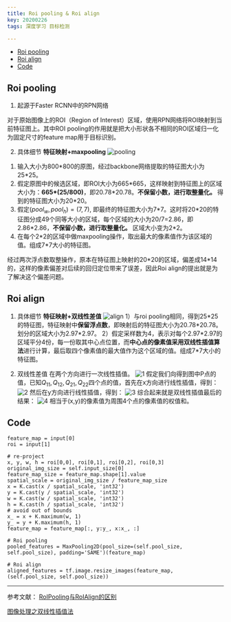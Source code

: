 ```yaml
---
title: Roi pooling & Roi align
key: 20200226
tags: 深度学习 目标检测

---
```


- [Roi pooling](#Roipooling)
- [Roi align](#Roialign)
- [Code](#code)

Roi pooling
---
1. 起源于Faster RCNN中的RPN网络

对于原始图像上的ROI（Region of Interest）区域，使用RPN网络将ROI映射到当前特征图上。其中ROI pooling的作用就是把大小形状各不相同的ROI区域归一化为固定尺寸的feature map用于目标识别。

2. 具体细节
**特征映射+maxpooling**
![pooling](https://s2.ax1x.com/2020/02/26/3Nt6aj.png)

1) 输入大小为800\*800的原图，经过backbone网络提取的特征图大小为25\*25。
2) 假定原图中的候选区域，即ROI大小为665\*665，这样映射到特征图上的区域大小为：**665\*(25/800)**，即20.78\*20.78。**不保留小数，进行取整量化。** 得到的特征图大小为20\*20。
3) 假定$(pool_w,pool_h) = (7,7)$, 即最终的特征图大小为7\*7。这时将20\*20的特征图分成49个同等大小的区域，每个区域的大小为20/7=2.86，即2.86\*2.86，**不保留小数，进行取整量化。** 区域大小变为2\*2。
4) 在每个2\*2的区域中做maxpooling操作，取出最大的像素值作为该区域的值。组成7\*7大小的特征图。

经过两次浮点数取整操作，原本在特征图上映射的20\*20的区域，偏差成14\*14的，这样的像素偏差对后续的回归定位带来了误差，因此Roi align的提出就是为了解决这个偏差问题。

Roi align
---
1. 具体细节
**特征映射+双线性差值**
![align](https://s2.ax1x.com/2020/02/26/3NUxVe.png)
1）与roi pooling相同，得到25\*25的特征图，特征映射中**保留浮点数**，即映射后的特征图大小为20.78\*20.78。划分的区域大小为2.97\*2.97。
2）假定采样数为4，表示对每个2.97\*2.97的区域平分4份，每一份取其中心点位置，而**中心点的像素值采用双线性插值算法**进行计算，最后取四个像素值的最大值作为这个区域的值。组成7\*7大小的特征图。

2. 双线性差值
在两个方向进行一次线性插值。
![1](https://s2.ax1x.com/2020/02/26/3NdaTg.png)
假定我们向得到图中P点的值，已知$Q_{11}, Q_{12}, Q_{21}, Q_{22}$四个点的值，首先在x方向进行线性插值，得到：
![2](https://s2.ax1x.com/2020/02/26/3NdU0S.png)
然后在y方向进行线性插值，得到：
![3](https://s2.ax1x.com/2020/02/26/3NdNm8.png)
综合起来就是双线性插值最后的结果：
![4](https://s2.ax1x.com/2020/02/26/3NdJ6P.png)
相当于(x,y)的像素值为周围4个点的像素值的权值和。

Code
---
```
feature_map = input[0]
roi = input[1]

# re-project
x, y, w, h = roi[0,0], roi[0,1], roi[0,2], roi[0,3]
original_img_size = self.input_size[0]
feature_map_size = feature_map.shape[1].value
spatial_scale = original_img_size / feature_map_size
x = K.cast(x / spatial_scale, 'int32')
y = K.cast(y / spatial_scale, 'int32')
w = K.cast(w / spatial_scale, 'int32')
h = K.cast(h / spatial_scale, 'int32')
# avoid out of bounds
x_ = x + K.maximum(w, 1)
y_ = y + K.maximum(h, 1)
feature_map = feature_map[:, y:y_, x:x_, :]
        
# Roi pooling
pooled_features = MaxPooling2D(pool_size=(self.pool_size, self.pool_size), padding='SAME')(feature_map)

# Roi align
aligned_features = tf.image.resize_images(feature_map, (self.pool_size, self.pool_size))
```

---
参考文献：
[RoIPooling与RoIAlign的区别](https://blog.csdn.net/kk123k/article/details/86563425)

[图像处理之双线性插值法](https://blog.csdn.net/qq_37577735/article/details/80041586)
